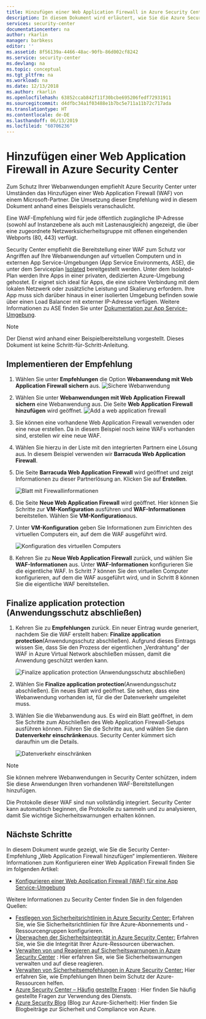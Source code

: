 ```yaml
---
title: Hinzufügen einer Web Application Firewall in Azure Security Center | Microsoft Docs
description: In diesem Dokument wird erläutert, wie Sie die Azure Security Center-Empfehlungen **Web Application Firewall hinzufügen** und **Anwendungsschutz abschließen** implementieren.
services: security-center
documentationcenter: na
author: rkarlin
manager: barbkess
editor: ''
ms.assetid: 8f56139a-4466-48ac-90fb-86d002cf8242
ms.service: security-center
ms.devlang: na
ms.topic: conceptual
ms.tgt_pltfrm: na
ms.workload: na
ms.date: 12/13/2018
ms.author: rkarlin
ms.openlocfilehash: 63852ccab842f11f30bcbe695206fedf72931911
ms.sourcegitcommit: d4dfbc34a1f03488e1b7bc5e711a11b72c717ada
ms.translationtype: HT
ms.contentlocale: de-DE
ms.lasthandoff: 06/13/2019
ms.locfileid: "60706236"
---
```

# <a name="add-a-web-application-firewall-in-azure-security-center"></a>Hinzufügen einer Web Application Firewall in Azure Security Center
Zum Schutz Ihrer Webanwendungen empfiehlt Azure Security Center unter Umständen das Hinzufügen einer Web Application Firewall (WAF) von einem Microsoft-Partner. Die Umsetzung dieser Empfehlung wird in diesem Dokument anhand eines Beispiels veranschaulicht.

Eine WAF-Empfehlung wird für jede öffentlich zugängliche IP-Adresse (sowohl auf Instanzebene als auch mit Lastenausgleich) angezeigt, die über eine zugeordnete Netzwerksicherheitsgruppe mit offenen eingehenden Webports (80, 443) verfügt.

Security Center empfiehlt die Bereitstellung einer WAF zum Schutz vor Angriffen auf Ihre Webanwendungen auf virtuellen Computern und in externen App Service-Umgebungen (App Service Environments, ASE), die unter dem Serviceplan [Isolated](https://azure.microsoft.com/pricing/details/app-service/windows/) bereitgestellt werden. Unter dem Isolated-Plan werden Ihre Apps in einer privaten, dedizierten Azure-Umgebung gehostet. Er eignet sich ideal für Apps, die eine sichere Verbindung mit dem lokalen Netzwerk oder zusätzliche Leistung und Skalierung erfordern. Ihre App muss sich darüber hinaus in einer isolierten Umgebung befinden sowie über einen Load Balancer mit externer IP-Adresse verfügen. Weitere Informationen zu ASE finden Sie unter [Dokumentation zur App Service-Umgebung](../app-service/environment/intro.md).

> [!NOTE]
> Der Dienst wird anhand einer Beispielbereitstellung vorgestellt.  Dieses Dokument ist keine Schritt-für-Schritt-Anleitung.
>
>

## <a name="implement-the-recommendation"></a>Implementieren der Empfehlung
1. Wählen Sie unter **Empfehlungen** die Option **Webanwendung mit Web Application Firewall sichern** aus.
   ![Sichere Webanwendung][1]
2. Wählen Sie unter **Webanwendungen mit Web Application Firewall sichern** eine Webanwendung aus. Die Seite **Web Application Firewall hinzufügen** wird geöffnet.
   ![Add a web application firewall][2]
3. Sie können eine vorhandene Web Application Firewall verwenden oder eine neue erstellen. Da in diesem Beispiel noch keine WAFs vorhanden sind, erstellen wir eine neue WAF.
4. Wählen Sie hierzu in der Liste mit den integrierten Partnern eine Lösung aus. In diesem Beispiel verwenden wir **Barracuda Web Application Firewall**.
5. Die Seite **Barracuda Web Application Firewall** wird geöffnet und zeigt Informationen zu dieser Partnerlösung an. Klicken Sie auf **Erstellen**.

   ![Blatt mit Firewallinformationen][3]

6. Die Seite **Neue Web Application Firewall** wird geöffnet. Hier können Sie Schritte zur **VM-Konfiguration** ausführen und **WAF-Informationen** bereitstellen. Wählen Sie **VM-Konfiguration**aus.
7. Unter **VM-Konfiguration** geben Sie Informationen zum Einrichten des virtuellen Computers ein, auf dem die WAF ausgeführt wird.

   ![Konfiguration des virtuellen Computers][4]
   
8. Kehren Sie zu **Neue Web Application Firewall** zurück, und wählen Sie **WAF-Informationen** aus. Unter **WAF-Informationen** konfigurieren Sie die eigentliche WAF. In Schritt 7 können Sie den virtuellen Computer konfigurieren, auf dem die WAF ausgeführt wird, und in Schritt 8 können Sie die eigentliche WAF bereitstellen.

## <a name="finalize-application-protection"></a>Finalize application protection (Anwendungsschutz abschließen)
1. Kehren Sie zu **Empfehlungen** zurück. Ein neuer Eintrag wurde generiert, nachdem Sie die WAF erstellt haben: **Finalize application protection**(Anwendungsschutz abschließen). Aufgrund dieses Eintrags wissen Sie, dass Sie den Prozess der eigentlichen „Verdrahtung“ der WAF in Azure Virtual Network abschließen müssen, damit die Anwendung geschützt werden kann.

   ![Finalize application protection (Anwendungsschutz abschließen)][5]

2. Wählen Sie **Finalize application protection**(Anwendungsschutz abschließen). Ein neues Blatt wird geöffnet. Sie sehen, dass eine Webanwendung vorhanden ist, für die der Datenverkehr umgeleitet muss.
3. Wählen Sie die Webanwendung aus. Es wird ein Blatt geöffnet, in dem Sie Schritte zum Abschließen des Web Application Firewall-Setups ausführen können. Führen Sie die Schritte aus, und wählen Sie dann **Datenverkehr einschränken**aus. Security Center kümmert sich daraufhin um die Details.

   ![Datenverkehr einschränken][6]

> [!NOTE]
> Sie können mehrere Webanwendungen in Security Center schützen, indem Sie diese Anwendungen Ihren vorhandenen WAF-Bereitstellungen hinzufügen.
>
>

Die Protokolle dieser WAF sind nun vollständig integriert. Security Center kann automatisch beginnen, die Protokolle zu sammeln und zu analysieren, damit Sie wichtige Sicherheitswarnungen erhalten können.

## <a name="next-steps"></a>Nächste Schritte
In diesem Dokument wurde gezeigt, wie Sie die Security Center-Empfehlung „Web Application Firewall hinzufügen“ implementieren. Weitere Informationen zum Konfigurieren einer Web Application Firewall finden Sie im folgenden Artikel:

* [Konfigurieren einer Web Application Firewall (WAF) für eine App Service-Umgebung](../app-service/environment/app-service-app-service-environment-web-application-firewall.md)

Weitere Informationen zu Security Center finden Sie in den folgenden Quellen:

* [Festlegen von Sicherheitsrichtlinien in Azure Security Center:](tutorial-security-policy.md) Erfahren Sie, wie Sie Sicherheitsrichtlinien für Ihre Azure-Abonnements und -Ressourcengruppen konfigurieren.
* [Überwachen der Sicherheitsintegrität in Azure Security Center:](security-center-monitoring.md) Erfahren Sie, wie Sie die Integrität Ihrer Azure-Ressourcen überwachen.
* [Verwalten von und Reagieren auf Sicherheitswarnungen in Azure Security Center](security-center-managing-and-responding-alerts.md) : Hier erfahren Sie, wie Sie Sicherheitswarnungen verwalten und auf diese reagieren.
* [Verwalten von Sicherheitsempfehlungen in Azure Security Center:](security-center-recommendations.md) Hier erfahren Sie, wie Empfehlungen Ihnen beim Schutz der Azure-Ressourcen helfen.
* [Azure Security Center – Häufig gestellte Fragen](security-center-faq.md) : Hier finden Sie häufig gestellte Fragen zur Verwendung des Diensts.
* [Azure Security Blog](https://blogs.msdn.com/b/azuresecurity/) (Blog zur Azure-Sicherheit): Hier finden Sie Blogbeiträge zur Sicherheit und Compliance von Azure.

<!--Image references-->
[1]: ./media/security-center-add-web-application-firewall/secure-web-application.png
[2]:./media/security-center-add-web-application-firewall/add-a-waf.png
[3]: ./media/security-center-add-web-application-firewall/info-blade.png
[4]: ./media/security-center-add-web-application-firewall/select-vm-config.png
[5]: ./media/security-center-add-web-application-firewall/finalize-waf.png
[6]: ./media/security-center-add-web-application-firewall/restrict-traffic.png
